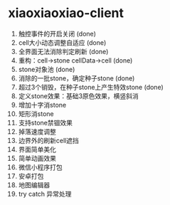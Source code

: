 # xiaoxiaoxiao-client

1. 触控事件的开启关闭 (done)
1. cell大小动态调整自适应 (done)
1. 全界面无法消除判定刷新 (done)
1. 重构：cell->stone cellData->cell (done)
1. stone对象池 (done)
1. 消除的一批stone，确定种子stone (done)
1. 超过3个销毁，在种子stone上产生特效stone (done)
1. 定义stone效果：基础3原色效果，横竖斜消
1. 增加十字消stone
1. 矩形消stone
1. 支持stone禁锢效果
1. 掉落速度调整
1. 边界外的刷新cell遮挡
1. 界面简单美化
1. 简单动画效果
1. 微信小程序打包
1. 安卓打包
1. 地图编辑器
1. try catch 异常处理
